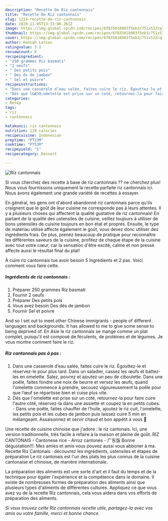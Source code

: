 ```yaml
---
description: "Recette De Riz cantonnais"
title: "Recette De Riz cantonnais"
slug: 1214-recette-de-riz-cantonnais
date: 2020-11-05T13:33:00.261Z
image: https://img-global.cpcdn.com/recipes/6f835018983f5eb3/751x532cq70/riz-cantonnais-photo-principale-de-la-recette.jpg
thumbnail: https://img-global.cpcdn.com/recipes/6f835018983f5eb3/751x532cq70/riz-cantonnais-photo-principale-de-la-recette.jpg
cover: https://img-global.cpcdn.com/recipes/6f835018983f5eb3/751x532cq70/riz-cantonnais-photo-principale-de-la-recette.jpg
author: Hannah Larson
ratingvalue: 3.1
reviewcount: 8
recipeingredient:
- "250 grammes Riz basmati"
- "2 oeufs"
- " Des petits pois"
- " Des ds de jambon"
- " Sel et poivre"
recipeinstructions:
- "Dans une casserole d’eau salée, faites cuire le riz. Égouttez-le et réservez-le pour plus tard. Dans un saladier, cassez les œufs et battez-les en omelette. Salez, poivrez et ajoutez un peu de ciboulette. Dans une poêle, faites fondre une noix de beurre et versez les œufs, quand l&#39;omelette commence à prendre, secouez vigoureusement la poêle pour que l’œuf se répartisse bien et cuise plus vite."
- "Dés que l&#39;omelette est prise sur un coté, retournez-la pour faire cuire l&#39;autre côté, réservez-la dans une assiette et coupez la en petits cubes. Dans une poêle, faites chauffer de l’huile, ajoutez le riz cuit, l&#39;omelette, les petits pois et les cubes de jambon puis laissez cuire 5 min en mélangeant. Assaisonnez et servir chaud et bon appétit à vous 🥰"
categories:
- Resep
tags:
- riz
- cantonnais

katakunci: riz cantonnais 
nutrition: 119 calories
recipecuisine: Indonesian
preptime: "PT23M"
cooktime: "PT53M"
recipeyield: "1"
recipecategory: Dessert

---
```



![Riz cantonnais](https://img-global.cpcdn.com/recipes/6f835018983f5eb3/751x532cq70/riz-cantonnais-photo-principale-de-la-recette.jpg)

Si vous cherchez des recette à base de riz cantonnais ?? ne cherchez plus! Nous vous fournissons uniquement la recette parfaite riz cantonnais ici. Nous avons également une grande variété de recettes à essayer.

En général, les gens ont d'abord abandonné riz cantonnais parce qu'ils craignent que le goût de leur cuisine ne corresponde pas à leurs attentes. Il y a plusieurs choses qui affectent la qualité gustative de riz cantonnais! En partant de la qualité des ustensiles de cuisine, veillez toujours à utiliser de bons ustensiles de cuisine toujours en bon état et propres. Ensuite, le type de matériau utilisé affecte également le goût, vous devez donc utiliser des ingrédients frais. De plus, prenez beaucoup de pratique pour reconnaître les différentes saveurs de la cuisine, profitez de chaque étape de la cuisine avec tout votre cœur, car la sensation d'être excité, calme et non pressé affecte aussi le résultat final du plat!

<!--inarticleads1-->

À cuire riz cantonnais tue avoir besoin 5 Ingrédients et 2 pas. Voici comment vous faire cette.

##### Ingrédients de riz cantonnais :

1. Préparer 250 grammes Riz basmati
1. Fournir 2 oeufs
1. Préparer  Des petits pois
1. Vous avez besoin  Des dés de jambon
1. Fournir  Sel et poivre


And so I set out to meet other Chinese immigrants - people of different languages and backgrounds. It has allowed to me to give some sense to being deprived of. En Asie le riz cantonnais se mange comme un plat complet, puisqu&#39;il est composé de féculents, de protéines et de légumes. Je vous montre comment faire le riz. 

<!--inarticleads2-->

##### Riz cantonnais pas à pas :

1. Dans une casserole d’eau salée, faites cuire le riz. Égouttez-le et réservez-le pour plus tard. Dans un saladier, cassez les œufs et battez-les en omelette. Salez, poivrez et ajoutez un peu de ciboulette. Dans une poêle, faites fondre une noix de beurre et versez les œufs, quand l&#39;omelette commence à prendre, secouez vigoureusement la poêle pour que l’œuf se répartisse bien et cuise plus vite.
1. Dés que l&#39;omelette est prise sur un coté, retournez-la pour faire cuire l&#39;autre côté, réservez-la dans une assiette et coupez la en petits cubes. - Dans une poêle, faites chauffer de l’huile, ajoutez le riz cuit, l&#39;omelette, les petits pois et les cubes de jambon puis laissez cuire 5 min en mélangeant. Assaisonnez et servir chaud et bon appétit à vous 🥰


Une recette de cuisine chinoise que j&#39;adore : le riz cantonais. Ici, une version traditionnelle, très facile à refaire à la maison et pleine de goût. RIZ CANTONAIS - Cantonese rice - Arroz cantonés - 广东饭 Bonne dégustation!!!. Mes amies et amis vous pouvez aussi vous abboner à ma. Recette Riz Cantonais : découvrez les ingrédients, ustensiles et étapes de préparation Le riz cantonais est l&#39;un des plats les plus connus de la cuisine cantonaise et chinoise, de manière internationale. 

<!--inarticleads1-->

<p>
La préparation des aliments est une sorte d'art et il faut du temps et de la technique pour égaler l'expérience et la compétence dans le domaine. Il existe de nombreuses formes de préparation des aliments ainsi que plusieurs types d'aliments de différentes cultures. Appliquez ce que vous avez vu de la recette Riz cantonnais, cela vous aidera dans vos efforts de préparation des aliments.
</p>

<p>
<i>Si vous trouvez cette Riz cantonnais recette utile, partagez-la avec vos amis ou votre famille, merci et bonne chance.</i>
</p>
